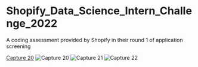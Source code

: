 # Shopify_Data_Science_Intern_Challenge_2022
A coding assessment provided by Shopify in their round 1 of application screening

[Capture 20](https://user-images.githubusercontent.com/50877825/150028623-310c1b4d-4234-4faf-9b84-48515e17bc5f.PNG)
![Capture 20](https://user-images.githubusercontent.com/50877825/150028961-ce9acc9d-f1f4-4b55-951e-16cdfd933452.PNG)
![Capture 21](https://user-images.githubusercontent.com/50877825/150028916-1429b34a-ece3-4ab5-b4af-3055a2502907.PNG)
![Capture 22](https://user-images.githubusercontent.com/50877825/150028925-233e9d7c-ec4c-4a3f-ae75-7e1459fde547.PNG)

